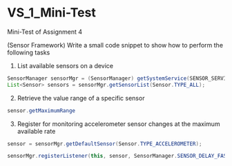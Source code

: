 # VS_1_Mini-Test
Mini-Test of Assignment 4

(Sensor Framework) Write a small code snippet to show how to perform the following tasks

  1. List available sensors on a device
  ``` java
  SensorManager sensorMgr = (SensorManager) getSystemService(SENSOR_SERVICE);
  List<Sensor> sensors = sensorMgr.getSensorList(Sensor.TYPE_ALL);
  ```
  2. Retrieve the value range of a specific sensor
  ```java
  sensor.getMaximumRange
  ```
  3. Register for monitoring accelerometer sensor changes at the maximum available rate
  ```java
  sensor = sensorMgr.getDefaultSensor(Sensor.TYPE_ACCELEROMETER);
  
  sensorMgr.registerListener(this, sensor, SensorManager.SENSOR_DELAY_FASTEST);
  ```
  
  
